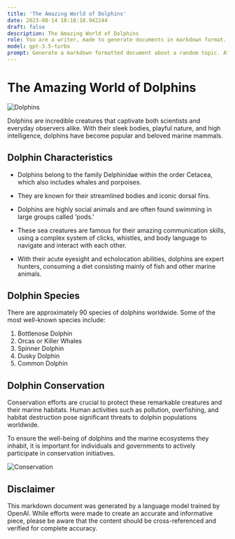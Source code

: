 ```yaml
---
title: 'The Amazing World of Dolphins'
date: 2023-08-14 18:18:18.942244
draft: false
description: The Amazing World of Dolphins
role: You are a writer, made to generate documents in markdown format. It is very important that all of the documents you generate are in valid markdown format.
model: gpt-3.5-turbo
prompt: Generate a markdown formatted document about a random topic. At the bottom, include a disclaimer explaining that the document was generated by you. The first line of the document should be the title. Make sure that the entire document is in proper markdown format, using a mix of various tags to make the document visually appealing.
---
```


# The Amazing World of Dolphins

![Dolphins](https://images.unsplash.com/photo-1581707348391-c17ce9e54be5)

Dolphins are incredible creatures that captivate both scientists and everyday observers alike. With their sleek bodies, playful nature, and high intelligence, dolphins have become popular and beloved marine mammals.

## Dolphin Characteristics

- Dolphins belong to the family Delphinidae within the order Cetacea, which also includes whales and porpoises.

- They are known for their streamlined bodies and iconic dorsal fins.

- Dolphins are highly social animals and are often found swimming in large groups called 'pods.'

- These sea creatures are famous for their amazing communication skills, using a complex system of clicks, whistles, and body language to navigate and interact with each other.

- With their acute eyesight and echolocation abilities, dolphins are expert hunters, consuming a diet consisting mainly of fish and other marine animals.

## Dolphin Species

There are approximately 90 species of dolphins worldwide. Some of the most well-known species include:

1. Bottlenose Dolphin
2. Orcas or Killer Whales
3. Spinner Dolphin
4. Dusky Dolphin
5. Common Dolphin

## Dolphin Conservation

Conservation efforts are crucial to protect these remarkable creatures and their marine habitats. Human activities such as pollution, overfishing, and habitat destruction pose significant threats to dolphin populations worldwide.

To ensure the well-being of dolphins and the marine ecosystems they inhabit, it is important for individuals and governments to actively participate in conservation initiatives.

![Conservation](https://images.unsplash.com/photo-1507342724490-1450c54729cc)

## Disclaimer

This markdown document was generated by a language model trained by OpenAI. While efforts were made to create an accurate and informative piece, please be aware that the content should be cross-referenced and verified for complete accuracy.